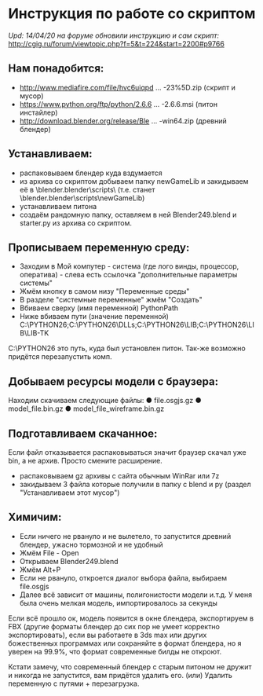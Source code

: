 # Инструкция по работе со скриптом

*Upd: 14/04/20 на форуме обновили инструкцию и сам скрипт:* http://cgig.ru/forum/viewtopic.php?f=5&t=224&start=2200#p9766

## Нам понадобится:
- http://www.mediafire.com/file/hvc6uiqpd ... -23%5D.zip (скрипт и мусор)
- https://www.python.org/ftp/python/2.6.6 ... -2.6.6.msi (питон инстайлер)
- http://download.blender.org/release/Ble ... -win64.zip (древний блендер)

## Устанавливаем:
- распаковываем блендер куда вздумается
- из архива со скриптом добываем папку newGameLib и закидываем её в \blender\.blender\scripts\ (т.е. станет \blender\.blender\scripts\newGameLib\)
- устанавливаем питона
- создаём рандомную папку, оставляем в ней Blender249.blend и starter.py из архива со скриптом.

## Прописываем переменную среду:
- Заходим в Мой компутер - система (где лого винды, процессор, оператива) - слева есть ссылочка "дополнительные параметры системы"
- Жмём кнопку в самом низу "Переменные среды"
- В разделе "системные переменные" жмём "Создать"
- Вбиваем сверху (имя переменной) PythonPath
- Ниже вбиваем пути (значение переменной) C:\PYTHON26;C:\PYTHON26\DLLs;C:\PYTHON26\LIB;C:\PYTHON26\LIB\LIB-TK

C:\PYTHON26 это путь, куда был установлен питон. Так-же возможно придётся перезапустить комп.

## Добываем ресурсы модели с браузера:
Находим скачиваем следующие файлы:
● file.osgjs.gz 
● model_file.bin.gz 
● model_file_wireframe.bin.gz

## Подготавливаем скачанное:
Если файл отказывается распаковываться значит браузер скачал уже bin, а не архив. Просто смените расширение.
- распаковываем gz архивы с сайта обычным WinRar или 7z
- закидываем 3 файла которые получили в папку с blend и py (раздел "Устанавливаем этот мусор")

## Химичим:
- Если ничего не рвануло и не вылетело, то запустится древний блендер, ужасно тормозной и не удобный
- Жмём File - Open
- Открываем Blender249.blend
- Жмём Alt+P
- Если не рвануло, откроется диалог выбора файла, выбираем file.osgjs
- Далее всё зависит от машины, полигонистости модели и.т.д. У меня была очень мелкая модель, импортировалось за секунды

Если всё прошло ок, модель появится в окне блендера, экспортируем в FBX (другие форматы блендер до сих пор не умеет корректно экспортировать), если вы работаете в 3ds max или других божественных программах или сохраняйте в формат блендера, но я уверен на 99.9%, что формат современные билды не откроют.

Кстати замечу, что современный блендер с старым питоном не дружит и никогда не запустится, вам придётся удалить его. (или) Удалить переменную с путями + перезагрузка.

